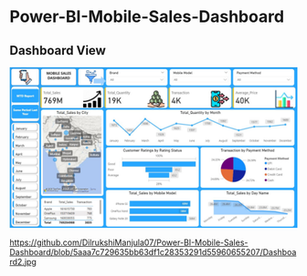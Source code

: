 # Power-BI-Mobile-Sales-Dashboard

## Dashboard View
![image alt](https://github.com/DilrukshiManjula07/Power-BI-Mobile-Sales-Dashboard/blob/5282e0b53047c07373a04dda3ee973b3791e11df/Dashboard1.jpg)


https://github.com/DilrukshiManjula07/Power-BI-Mobile-Sales-Dashboard/blob/5aaa7c729635bb63df1c28353291d55960655207/Dashboard2.jpg
